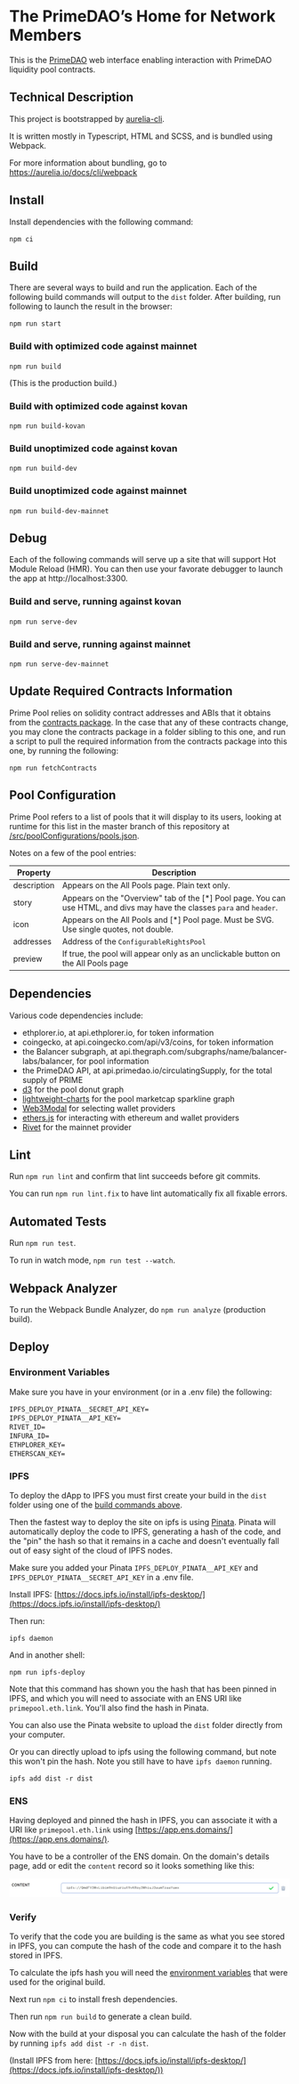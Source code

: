 # The PrimeDAO’s Home for Network Members

This is the [PrimeDAO](primedao.eth.link) web interface enabling interaction with PrimeDAO liquidity pool contracts.

## Technical Description

This project is bootstrapped by [aurelia-cli](https://github.com/aurelia/cli).

It is written mostly in Typescript, HTML and SCSS, and is bundled using Webpack.

For more information about bundling, go to https://aurelia.io/docs/cli/webpack

## Install
Install dependencies with the following command:
```
npm ci
```

## <a name="build"></a> Build
There are several ways to build and run the application.  Each of the following build commands will output to the `dist` folder. After building, run following to launch the result in the browser:

```
npm run start
```

### Build with optimized code against mainnet
`npm run build`

(This is the production build.)

### Build with optimized code against kovan

`npm run build-kovan`

### Build unoptimized code against kovan

`npm run build-dev`

### Build unoptimized code against mainnet

`npm run build-dev-mainnet`

## Debug

Each of the following commands will serve up a site that will support Hot Module Reload (HMR).  You can then use your favorate debugger to launch the app at http://localhost:3300.

### Build and serve, running against kovan
`npm run serve-dev`

### Build and serve, running against mainnet
`npm run serve-dev-mainnet`

## Update Required Contracts Information

Prime Pool relies on solidity contract addresses and ABIs that it obtains from the [contracts package](https://github.com/PrimeDAO/contracts). In the case that any of these contracts change, you may clone the contracts package in a folder sibling to this one, and run a script to pull the required information from the contracts package into this one, by running the following:

```
npm run fetchContracts
```

## <a name="poolConfig"></a> Pool Configuration

Prime Pool refers to a list of pools that it will display to its users, looking at runtime for this list in the master branch of this repository at [/src/poolConfigurations/pools.json](https://github.com/PrimeDAO/prime-pool-dapp/blob/master/src/poolConfigurations/pools.json).

Notes on a few of the pool entries:

| Property      | Description |
| ----------- | ----------- |
| description   | Appears on the All Pools page. Plain text only. |
| story      | Appears on the "Overview" tab of the [*] Pool page.  You can use HTML, and divs may have the classes `para` and `header`. |
| icon      | Appears on the All Pools and [*] Pool page.  Must be SVG. Use single quotes, not double. |
| addresses | Address of the `ConfigurableRightsPool` |
| preview | If true, the pool will appear only as an unclickable button on the All Pools page |

## <a name="dependencies"></a> Dependencies

Various code dependencies include:

* ethplorer<span>.</span>io, at api.ethplorer.io, for token information
* coingecko, at api.coingecko.com/api/v3/coins,  for token information
* the Balancer subgraph, at api.thegraph.com/subgraphs/name/balancer-labs/balancer, for pool information
* the PrimeDAO API, at api.primedao.io/circulatingSupply, for the total supply of PRIME
* [d3](https://d3js.org/) for the pool donut graph
* [lightweight-charts](https://github.com/tradingview/lightweight-charts) for the pool marketcap sparkline graph
* [Web3Modal](https://github.com/Web3Modal/web3modal) for selecting wallet providers
* [ethers.js](https://docs.ethers.io/v5/) for interacting with ethereum and wallet providers
* [Rivet](https://rivet.cloud/) for the mainnet provider

## Lint

Run `npm run lint` and confirm that lint succeeds before git commits.

You can run `npm run lint.fix` to have lint automatically fix all  fixable errors.

## Automated Tests

Run `npm run test`.

To run in watch mode, `npm run test --watch`.

## Webpack Analyzer

To run the Webpack Bundle Analyzer, do `npm run analyze` (production build).

## Deploy

### <a name="env"></a> Environment Variables

Make sure you have in your environment (or in a .env file) the following:

```
IPFS_DEPLOY_PINATA__SECRET_API_KEY=
IPFS_DEPLOY_PINATA__API_KEY=
RIVET_ID=
INFURA_ID=
ETHPLORER_KEY=
ETHERSCAN_KEY=
```

### IPFS

To deploy the dApp to IPFS you must first create your build in the `dist` folder using one of the [build commands above](#build).

Then the fastest way to deploy the site on ipfs is using [Pinata](https://pinata.cloud/). Pinata will automatically deploy the code to IPFS, generating a hash of the code, and the "pin" the hash so that it remains in a cache and doesn't eventually fall out of easy sight of the cloud of IPFS nodes.

Make sure you added your Pinata `IPFS_DEPLOY_PINATA__API_KEY` and `IPFS_DEPLOY_PINATA__SECRET_API_KEY` in a .env file.

Install IPFS: [https://docs.ipfs.io/install/ipfs-desktop/](https://docs.ipfs.io/install/ipfs-desktop/)

Then run:

```
ipfs daemon
```

And in another shell:

```
npm run ipfs-deploy
```

Note that this command has shown you the hash that has been pinned in IPFS, and which you will need to associate with an ENS URI like `primepool.eth.link`.  You'll also find the hash in Pinata.

You can also use the Pinata website to upload the `dist` folder directly from your computer.

Or you can directly upload to ipfs using the following command, but note this won't pin the hash.  Note you still have to have `ipfs daemon` running.

```
ipfs add dist -r dist
```

### ENS

Having deployed and pinned the hash in IPFS, you can associate it with a URI like `primepool.eth.link` using [https://app.ens.domains/](https://app.ens.domains/).

You have to be a controller of the ENS domain.  On the domain's details page, add or edit the `content` record so it looks something like this:

<img src="./documentation/ensScreenshot.jpg"/>

### Verify

To verify that the code you are building is the same as what you see stored in IPFS, you can compute the hash of the code and compare it to the hash stored in IPFS.

To calculate the ipfs hash you will need the [environment variables](#env) that were used for the original build.

Next run `npm ci` to install fresh dependencies.

Then run `npm run build` to generate a clean build.

Now with the build at your disposal you can calculate the hash of the folder by running `ipfs add dist -r -n dist`.

(Install IPFS from here: [https://docs.ipfs.io/install/ipfs-desktop/](https://docs.ipfs.io/install/ipfs-desktop/))
